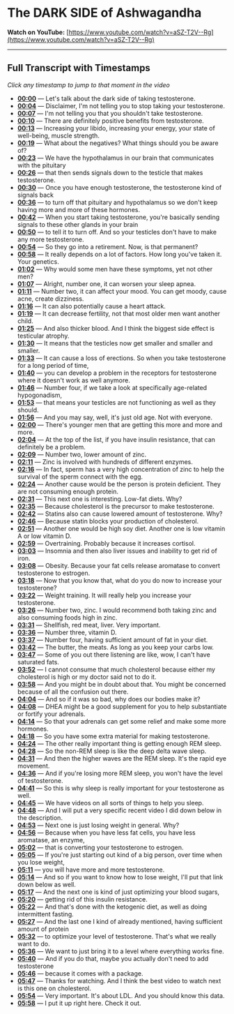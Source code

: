 # The DARK SIDE of Ashwagandha

**Watch on YouTube:** [https://www.youtube.com/watch?v=aSZ-T2V--Rg](https://www.youtube.com/watch?v=aSZ-T2V--Rg)

---

## Full Transcript with Timestamps

*Click any timestamp to jump to that moment in the video*

- **[00:00](https://www.youtube.com/watch?v=aSZ-T2V--Rg&t=0s)** — Let's talk about the dark side of taking testosterone.
- **[00:04](https://www.youtube.com/watch?v=aSZ-T2V--Rg&t=4s)** — Disclaimer, I'm not telling you to stop taking your testosterone.
- **[00:07](https://www.youtube.com/watch?v=aSZ-T2V--Rg&t=7s)** — I'm not telling you that you shouldn't take testosterone.
- **[00:10](https://www.youtube.com/watch?v=aSZ-T2V--Rg&t=10s)** — There are definitely positive benefits from testosterone.
- **[00:13](https://www.youtube.com/watch?v=aSZ-T2V--Rg&t=13s)** — Increasing your libido, increasing your energy, your state of well-being, muscle strength.
- **[00:19](https://www.youtube.com/watch?v=aSZ-T2V--Rg&t=19s)** — What about the negatives? What things should you be aware of?
- **[00:23](https://www.youtube.com/watch?v=aSZ-T2V--Rg&t=23s)** — We have the hypothalamus in our brain that communicates with the pituitary
- **[00:26](https://www.youtube.com/watch?v=aSZ-T2V--Rg&t=26s)** — that then sends signals down to the testicle that makes testosterone.
- **[00:30](https://www.youtube.com/watch?v=aSZ-T2V--Rg&t=30s)** — Once you have enough testosterone, the testosterone kind of signals back
- **[00:36](https://www.youtube.com/watch?v=aSZ-T2V--Rg&t=36s)** — to turn off that pituitary and hypothalamus so we don't keep having more and more of these hormones.
- **[00:42](https://www.youtube.com/watch?v=aSZ-T2V--Rg&t=42s)** — When you start taking testosterone, you're basically sending signals to these other glands in your brain
- **[00:50](https://www.youtube.com/watch?v=aSZ-T2V--Rg&t=50s)** — to tell it to turn off. And so your testicles don't have to make any more testosterone.
- **[00:54](https://www.youtube.com/watch?v=aSZ-T2V--Rg&t=54s)** — So they go into a retirement. Now, is that permanent?
- **[00:58](https://www.youtube.com/watch?v=aSZ-T2V--Rg&t=58s)** — It really depends on a lot of factors. How long you've taken it. Your genetics.
- **[01:02](https://www.youtube.com/watch?v=aSZ-T2V--Rg&t=62s)** — Why would some men have these symptoms, yet not other men?
- **[01:07](https://www.youtube.com/watch?v=aSZ-T2V--Rg&t=67s)** — Alright, number one, it can worsen your sleep apnea.
- **[01:11](https://www.youtube.com/watch?v=aSZ-T2V--Rg&t=71s)** — Number two, it can affect your mood. You can get moody, cause acne, create dizziness.
- **[01:16](https://www.youtube.com/watch?v=aSZ-T2V--Rg&t=76s)** — It can also potentially cause a heart attack.
- **[01:19](https://www.youtube.com/watch?v=aSZ-T2V--Rg&t=79s)** — It can decrease fertility, not that most older men want another child.
- **[01:25](https://www.youtube.com/watch?v=aSZ-T2V--Rg&t=85s)** — And also thicker blood. And I think the biggest side effect is testicular atrophy.
- **[01:30](https://www.youtube.com/watch?v=aSZ-T2V--Rg&t=90s)** — It means that the testicles now get smaller and smaller and smaller.
- **[01:33](https://www.youtube.com/watch?v=aSZ-T2V--Rg&t=93s)** — It can cause a loss of erections. So when you take testosterone for a long period of time,
- **[01:40](https://www.youtube.com/watch?v=aSZ-T2V--Rg&t=100s)** — you can develop a problem in the receptors for testosterone where it doesn't work as well anymore.
- **[01:46](https://www.youtube.com/watch?v=aSZ-T2V--Rg&t=106s)** — Number four, if we take a look at specifically age-related hypogonadism,
- **[01:53](https://www.youtube.com/watch?v=aSZ-T2V--Rg&t=113s)** — that means your testicles are not functioning as well as they should.
- **[01:56](https://www.youtube.com/watch?v=aSZ-T2V--Rg&t=116s)** — And you may say, well, it's just old age. Not with everyone.
- **[02:00](https://www.youtube.com/watch?v=aSZ-T2V--Rg&t=120s)** — There's younger men that are getting this more and more and more.
- **[02:04](https://www.youtube.com/watch?v=aSZ-T2V--Rg&t=124s)** — At the top of the list, if you have insulin resistance, that can definitely be a problem.
- **[02:09](https://www.youtube.com/watch?v=aSZ-T2V--Rg&t=129s)** — Number two, lower amount of zinc.
- **[02:11](https://www.youtube.com/watch?v=aSZ-T2V--Rg&t=131s)** — Zinc is involved with hundreds of different enzymes.
- **[02:16](https://www.youtube.com/watch?v=aSZ-T2V--Rg&t=136s)** — In fact, sperm has a very high concentration of zinc to help the survival of the sperm connect with the egg.
- **[02:24](https://www.youtube.com/watch?v=aSZ-T2V--Rg&t=144s)** — Another cause would be the person is protein deficient. They are not consuming enough protein.
- **[02:31](https://www.youtube.com/watch?v=aSZ-T2V--Rg&t=151s)** — This next one is interesting. Low-fat diets. Why?
- **[02:35](https://www.youtube.com/watch?v=aSZ-T2V--Rg&t=155s)** — Because cholesterol is the precursor to make testosterone.
- **[02:42](https://www.youtube.com/watch?v=aSZ-T2V--Rg&t=162s)** — Statins also can cause lowered amount of testosterone. Why?
- **[02:46](https://www.youtube.com/watch?v=aSZ-T2V--Rg&t=166s)** — Because statin blocks your production of cholesterol.
- **[02:51](https://www.youtube.com/watch?v=aSZ-T2V--Rg&t=171s)** — Another one would be high soy diet. Another one is low vitamin A or low vitamin D.
- **[02:59](https://www.youtube.com/watch?v=aSZ-T2V--Rg&t=179s)** — Overtraining. Probably because it increases cortisol.
- **[03:03](https://www.youtube.com/watch?v=aSZ-T2V--Rg&t=183s)** — Insomnia and then also liver issues and inability to get rid of iron.
- **[03:08](https://www.youtube.com/watch?v=aSZ-T2V--Rg&t=188s)** — Obesity. Because your fat cells release aromatase to convert testosterone to estrogen.
- **[03:18](https://www.youtube.com/watch?v=aSZ-T2V--Rg&t=198s)** — Now that you know that, what do you do now to increase your testosterone?
- **[03:22](https://www.youtube.com/watch?v=aSZ-T2V--Rg&t=202s)** — Weight training. It will really help you increase your testosterone.
- **[03:26](https://www.youtube.com/watch?v=aSZ-T2V--Rg&t=206s)** — Number two, zinc. I would recommend both taking zinc and also consuming foods high in zinc.
- **[03:31](https://www.youtube.com/watch?v=aSZ-T2V--Rg&t=211s)** — Shellfish, red meat, liver. Very important.
- **[03:36](https://www.youtube.com/watch?v=aSZ-T2V--Rg&t=216s)** — Number three, vitamin D.
- **[03:37](https://www.youtube.com/watch?v=aSZ-T2V--Rg&t=217s)** — Number four, having sufficient amount of fat in your diet.
- **[03:42](https://www.youtube.com/watch?v=aSZ-T2V--Rg&t=222s)** — The butter, the meats. As long as you keep your carbs low.
- **[03:47](https://www.youtube.com/watch?v=aSZ-T2V--Rg&t=227s)** — Some of you out there listening are like, wow, I can't have saturated fats.
- **[03:52](https://www.youtube.com/watch?v=aSZ-T2V--Rg&t=232s)** — I cannot consume that much cholesterol because either my cholesterol is high or my doctor said not to do it.
- **[03:58](https://www.youtube.com/watch?v=aSZ-T2V--Rg&t=238s)** — And you might be in doubt about that. You might be concerned because of all the confusion out there.
- **[04:04](https://www.youtube.com/watch?v=aSZ-T2V--Rg&t=244s)** — And so if it was so bad, why does our bodies make it?
- **[04:08](https://www.youtube.com/watch?v=aSZ-T2V--Rg&t=248s)** — DHEA might be a good supplement for you to help substantiate or fortify your adrenals.
- **[04:14](https://www.youtube.com/watch?v=aSZ-T2V--Rg&t=254s)** — So that your adrenals can get some relief and make some more hormones.
- **[04:18](https://www.youtube.com/watch?v=aSZ-T2V--Rg&t=258s)** — So you have some extra material for making testosterone.
- **[04:24](https://www.youtube.com/watch?v=aSZ-T2V--Rg&t=264s)** — The other really important thing is getting enough REM sleep.
- **[04:28](https://www.youtube.com/watch?v=aSZ-T2V--Rg&t=268s)** — So the non-REM sleep is like the deep delta wave sleep.
- **[04:31](https://www.youtube.com/watch?v=aSZ-T2V--Rg&t=271s)** — And then the higher waves are the REM sleep. It's the rapid eye movement.
- **[04:36](https://www.youtube.com/watch?v=aSZ-T2V--Rg&t=276s)** — And if you're losing more REM sleep, you won't have the level of testosterone.
- **[04:41](https://www.youtube.com/watch?v=aSZ-T2V--Rg&t=281s)** — So this is why sleep is really important for your testosterone as well.
- **[04:45](https://www.youtube.com/watch?v=aSZ-T2V--Rg&t=285s)** — We have videos on all sorts of things to help you sleep.
- **[04:48](https://www.youtube.com/watch?v=aSZ-T2V--Rg&t=288s)** — And I will put a very specific recent video I did down below in the description.
- **[04:53](https://www.youtube.com/watch?v=aSZ-T2V--Rg&t=293s)** — Next one is just losing weight in general. Why?
- **[04:56](https://www.youtube.com/watch?v=aSZ-T2V--Rg&t=296s)** — Because when you have less fat cells, you have less aromatase, an enzyme,
- **[05:02](https://www.youtube.com/watch?v=aSZ-T2V--Rg&t=302s)** — that is converting your testosterone to estrogen.
- **[05:05](https://www.youtube.com/watch?v=aSZ-T2V--Rg&t=305s)** — If you're just starting out kind of a big person, over time when you lose weight,
- **[05:11](https://www.youtube.com/watch?v=aSZ-T2V--Rg&t=311s)** — you will have more and more testosterone.
- **[05:14](https://www.youtube.com/watch?v=aSZ-T2V--Rg&t=314s)** — And so if you want to know how to lose weight, I'll put that link down below as well.
- **[05:17](https://www.youtube.com/watch?v=aSZ-T2V--Rg&t=317s)** — And the next one is kind of just optimizing your blood sugars,
- **[05:20](https://www.youtube.com/watch?v=aSZ-T2V--Rg&t=320s)** — getting rid of this insulin resistance.
- **[05:22](https://www.youtube.com/watch?v=aSZ-T2V--Rg&t=322s)** — And that's done with the ketogenic diet, as well as doing intermittent fasting.
- **[05:27](https://www.youtube.com/watch?v=aSZ-T2V--Rg&t=327s)** — And the last one I kind of already mentioned, having sufficient amount of protein
- **[05:32](https://www.youtube.com/watch?v=aSZ-T2V--Rg&t=332s)** — to optimize your level of testosterone. That's what we really want to do.
- **[05:36](https://www.youtube.com/watch?v=aSZ-T2V--Rg&t=336s)** — We want to just bring it to a level where everything works fine.
- **[05:40](https://www.youtube.com/watch?v=aSZ-T2V--Rg&t=340s)** — And if you do that, maybe you actually don't need to add testosterone
- **[05:46](https://www.youtube.com/watch?v=aSZ-T2V--Rg&t=346s)** — because it comes with a package.
- **[05:47](https://www.youtube.com/watch?v=aSZ-T2V--Rg&t=347s)** — Thanks for watching. And I think the best video to watch next is this one on cholesterol.
- **[05:54](https://www.youtube.com/watch?v=aSZ-T2V--Rg&t=354s)** — Very important. It's about LDL. And you should know this data.
- **[05:58](https://www.youtube.com/watch?v=aSZ-T2V--Rg&t=358s)** — I put it up right here. Check it out.
